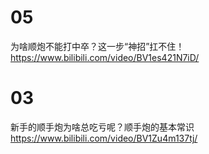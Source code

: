 
# 05

为啥顺炮不能打中卒？这一步“神招”扛不住！ https://www.bilibili.com/video/BV1es421N7iD/

# 03

新手的顺手炮为啥总吃亏呢？顺手炮的基本常识 https://www.bilibili.com/video/BV1Zu4m137tj/
